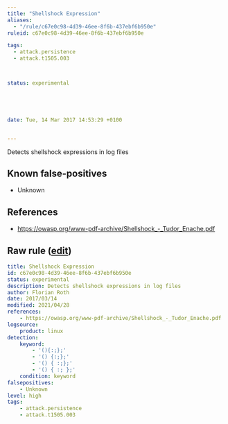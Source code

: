 ```yaml
---
title: "Shellshock Expression"
aliases:
  - "/rule/c67e0c98-4d39-46ee-8f6b-437ebf6b950e"
ruleid: c67e0c98-4d39-46ee-8f6b-437ebf6b950e

tags:
  - attack.persistence
  - attack.t1505.003



status: experimental





date: Tue, 14 Mar 2017 14:53:29 +0100


---
```


Detects shellshock expressions in log files

<!--more-->


## Known false-positives

* Unknown



## References

* https://owasp.org/www-pdf-archive/Shellshock_-_Tudor_Enache.pdf


## Raw rule ([edit](https://github.com/SigmaHQ/sigma/edit/master/rules/linux/builtin/lnx_shellshock.yml))
```yaml
title: Shellshock Expression
id: c67e0c98-4d39-46ee-8f6b-437ebf6b950e
status: experimental
description: Detects shellshock expressions in log files
author: Florian Roth
date: 2017/03/14
modified: 2021/04/28
references:
    - https://owasp.org/www-pdf-archive/Shellshock_-_Tudor_Enache.pdf
logsource:
    product: linux
detection:
    keyword: 
        - '(){:;};'
        - '() {:;};'
        - '() { :;};'
        - '() { :; };'
    condition: keyword
falsepositives:
    - Unknown
level: high
tags:
    - attack.persistence
    - attack.t1505.003 
```

